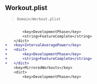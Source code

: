 ## Workout.plist

> `Domain/Workout.plist`

```diff

 		<key>DevelopmentPhase</key>
 		<string>FeatureComplete</string>
 	</dict>
+	<key>IntervalAveragePower</key>
+	<dict>
+		<key>DevelopmentPhase</key>
+		<string>FeatureComplete</string>
+	</dict>
 	<key>MirroredWorkouts</key>
 	<dict>
 		<key>DevelopmentPhase</key>

```
